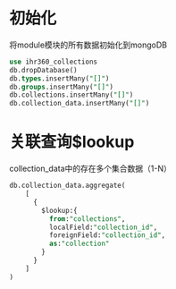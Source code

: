 # 初始化
将module模块的所有数据初始化到mongoDB
```sql
use ihr360_collections
db.dropDatabase()
db.types.insertMany("[]")
db.groups.insertMany("[]")
db.collections.insertMany("[]")
db.collection_data.insertMany("[]")

```

# 关联查询$lookup

collection_data中的存在多个集合数据（1-N）
```sql
db.collection_data.aggregate(
    [
      {
        $lookup:{
          from:"collections",
          localField:"collection_id",
          foreignField:"collection_id",
          as:"collection"
        }
      }
    ]
)

```





